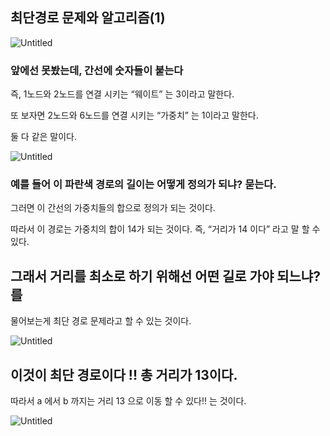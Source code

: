 ## 최단경로 문제와 알고리즘(1)

![Untitled](https://s3-us-west-2.amazonaws.com/secure.notion-static.com/d5ba9b18-54e0-40c5-8b46-e1aa9533f85d/Untitled.png)

### 앞에선 못봤는데, 간선에 숫자들이 붙는다

즉, 1노드와 2노드를 연결 시키는 “웨이트” 는 3이라고 말한다.

또 보자면 2노드와 6노드를 연결 시키는 “가중치” 는 1이라고 말한다. 

둘 다 같은 말이다.

![Untitled](https://s3-us-west-2.amazonaws.com/secure.notion-static.com/5f0001f5-321e-4846-a593-eebb5f2a2d4c/Untitled.png)

### 예를 들어 이 파란색 경로의 길이는 어떻게 정의가 되냐? 묻는다.

그러면 이 간선의 가중치들의 합으로 정의가 되는 것이다.

따라서 이 경로는 가중치의 합이 14가 되는 것이다. 즉, “거리가 14 이다” 라고 말 할 수 있다.

## 그래서 거리를 최소로 하기 위해선 어떤 길로 가야 되느냐? 를
물어보는게 최단 경로 문제라고 할 수 있는 것이다.

![Untitled](https://s3-us-west-2.amazonaws.com/secure.notion-static.com/378f09e3-c799-407e-90ec-c8c6eddd6f49/Untitled.png)

## 이것이 최단 경로이다 !! 총 거리가 13이다.

따라서 a 에서 b 까지는 거리 13 으로 이동 할 수 있다!! 는 것이다.

![Untitled](https://s3-us-west-2.amazonaws.com/secure.notion-static.com/cf453fee-39e4-4df1-a824-22e428c83636/Untitled.png)